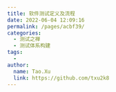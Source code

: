 ```yaml
---
title: 软件测试定义及流程
date: 2022-06-04 12:09:16
permalink: /pages/acbf39/
categories:
  - 测试之禅
  - 测试体系构建
tags:
  - 
author: 
  name: Tao.Xu
  link: https://github.com/txu2k8
---
```

